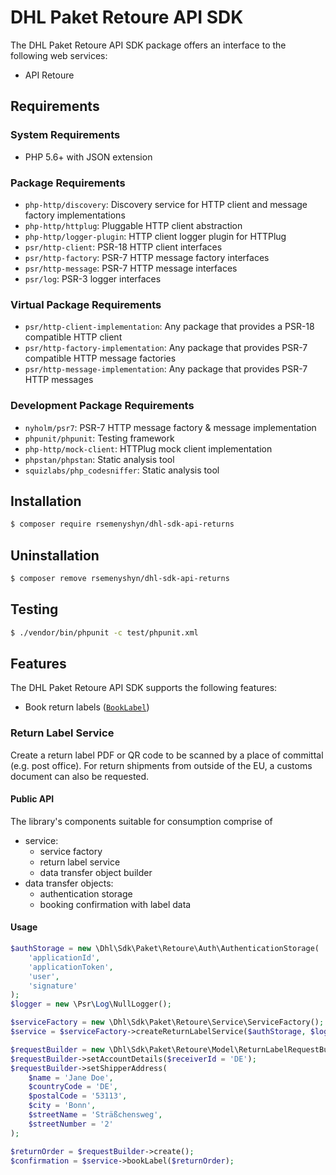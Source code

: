 # DHL Paket Retoure API SDK

The DHL Paket Retoure API SDK package offers an interface to the following web services:

- API Retoure

## Requirements

### System Requirements

- PHP 5.6+ with JSON extension

### Package Requirements

- `php-http/discovery`: Discovery service for HTTP client and message factory implementations
- `php-http/httplug`: Pluggable HTTP client abstraction
- `php-http/logger-plugin`: HTTP client logger plugin for HTTPlug
- `psr/http-client`: PSR-18 HTTP client interfaces
- `psr/http-factory`: PSR-7 HTTP message factory interfaces
- `psr/http-message`: PSR-7 HTTP message interfaces
- `psr/log`: PSR-3 logger interfaces

### Virtual Package Requirements

- `psr/http-client-implementation`: Any package that provides a PSR-18 compatible HTTP client
- `psr/http-factory-implementation`: Any package that provides PSR-7 compatible HTTP message factories
- `psr/http-message-implementation`: Any package that provides PSR-7 HTTP messages

### Development Package Requirements

- `nyholm/psr7`: PSR-7 HTTP message factory & message implementation
- `phpunit/phpunit`: Testing framework
- `php-http/mock-client`: HTTPlug mock client implementation
- `phpstan/phpstan`: Static analysis tool
- `squizlabs/php_codesniffer`: Static analysis tool

## Installation

```bash
$ composer require rsemenyshyn/dhl-sdk-api-returns
```

## Uninstallation

```bash
$ composer remove rsemenyshyn/dhl-sdk-api-returns
```

## Testing

```bash
$ ./vendor/bin/phpunit -c test/phpunit.xml
```

## Features

The DHL Paket Retoure API SDK supports the following features:

* Book return labels ([`BookLabel`](https://entwickler.dhl.de/group/ep/wsapis/retouren))

### Return Label Service

Create a return label PDF or QR code to be scanned by a place of committal (e.g. post office).
For return shipments from outside of the EU, a customs document can also be requested.

#### Public API

The library's components suitable for consumption comprise of

* service:
  * service factory
  * return label service
  * data transfer object builder
* data transfer objects:
  * authentication storage
  * booking confirmation with label data

#### Usage

```php
$authStorage = new \Dhl\Sdk\Paket\Retoure\Auth\AuthenticationStorage(
    'applicationId',
    'applicationToken',
    'user',
    'signature'
);
$logger = new \Psr\Log\NullLogger();

$serviceFactory = new \Dhl\Sdk\Paket\Retoure\Service\ServiceFactory();
$service = $serviceFactory->createReturnLabelService($authStorage, $logger, $sandbox = true);

$requestBuilder = new \Dhl\Sdk\Paket\Retoure\Model\ReturnLabelRequestBuilder();
$requestBuilder->setAccountDetails($receiverId = 'DE');
$requestBuilder->setShipperAddress(
    $name = 'Jane Doe',
    $countryCode = 'DE',
    $postalCode = '53113',
    $city = 'Bonn',
    $streetName = 'Sträßchensweg',
    $streetNumber = '2'
);

$returnOrder = $requestBuilder->create();
$confirmation = $service->bookLabel($returnOrder);
```
